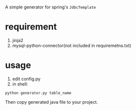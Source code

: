 A simple generator for spring's `JdbcTemplate`

# requirement 

1. jinja2
2. mysql-python-connector(not included in requiremetns.txt)

# usage

1. edit config.py
2. in shell:

``
python generator.py table_name
``

Then copy generated java file to your project.

